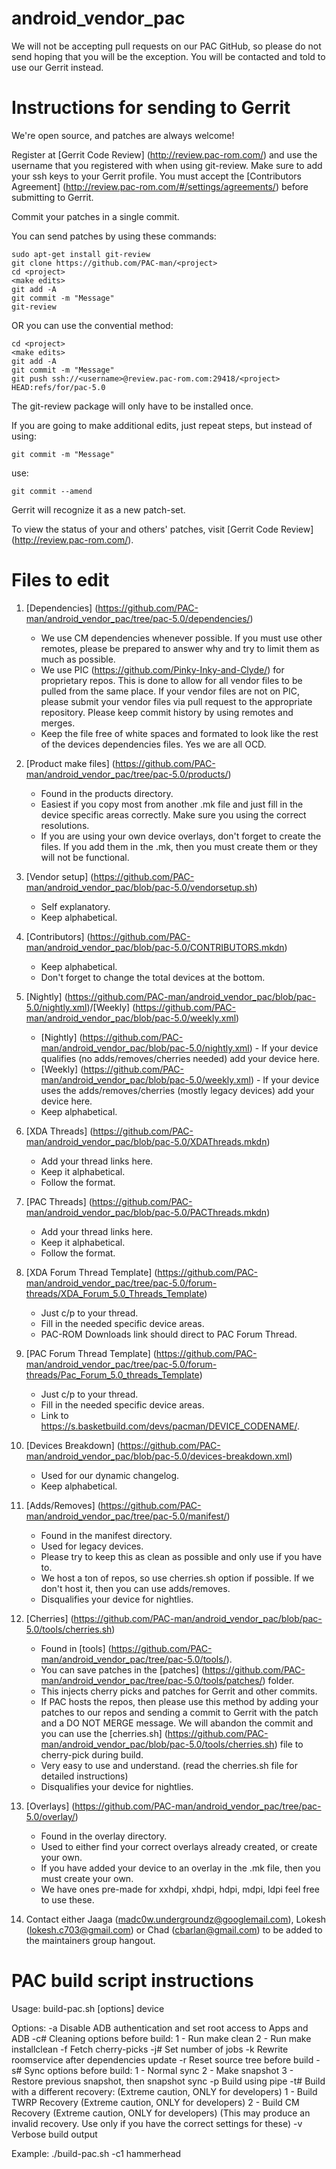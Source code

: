 android_vendor_pac
==================

We will not be accepting pull requests on our PAC GitHub, so please do not send hoping that you will be the exception. You will be contacted and told to use our Gerrit instead.


Instructions for sending to Gerrit
==================================

We're open source, and patches are always welcome!

Register at [Gerrit Code Review] (http://review.pac-rom.com/) and use the username that you registered with when using git-review. Make sure to add your ssh keys to your Gerrit profile. You must accept the [Contributors Agreement] (http://review.pac-rom.com/#/settings/agreements/) before submitting to Gerrit.

Commit your patches in a single commit.

You can send patches by using these commands:

    sudo apt-get install git-review
    git clone https://github.com/PAC-man/<project>
    cd <project>
    <make edits>
    git add -A
    git commit -m "Message"
    git-review

OR you can use the convential method:

    cd <project>
    <make edits>
    git add -A
    git commit -m "Message"
    git push ssh://<username>@review.pac-rom.com:29418/<project> HEAD:refs/for/pac-5.0


The git-review package will only have to be installed once.

If you are going to make additional edits, just repeat steps, but instead of using:

    git commit -m "Message"

use:

    git commit --amend

Gerrit will recognize it as a new patch-set.

To view the status of your and others' patches, visit [Gerrit Code Review] (http://review.pac-rom.com/).


Files to edit
=============

1.  [Dependencies] (https://github.com/PAC-man/android_vendor_pac/tree/pac-5.0/dependencies/)
    - We use CM dependencies whenever possible. If you must use other remotes, please be prepared to answer why and try to limit them as much as possible.
    - We use PIC (https://github.com/Pinky-Inky-and-Clyde/) for proprietary repos. This is done to allow for all vendor files to be pulled from the same place. If your vendor files are not on PIC, please submit your vendor files via pull request to the appropriate repository. Please keep commit history by using remotes and merges.
    - Keep the file free of white spaces and formated to look like the rest of the devices dependencies files. Yes we are all OCD.

2.  [Product make files] (https://github.com/PAC-man/android_vendor_pac/tree/pac-5.0/products/)
    - Found in the products directory.
    - Easiest if you copy most from another .mk file and just fill in the device specific areas correctly. Make sure you using the correct resolutions.
    - If you are using your own device overlays, don't forget to create the files. If you add them in the .mk, then you must create them or they will not be functional.

3.  [Vendor setup] (https://github.com/PAC-man/android_vendor_pac/blob/pac-5.0/vendorsetup.sh)
    - Self explanatory.
    - Keep alphabetical.

4.  [Contributors] (https://github.com/PAC-man/android_vendor_pac/blob/pac-5.0/CONTRIBUTORS.mkdn)
    - Keep alphabetical.
    - Don't forget to change the total devices at the bottom.

5.  [Nightly] (https://github.com/PAC-man/android_vendor_pac/blob/pac-5.0/nightly.xml)/[Weekly] (https://github.com/PAC-man/android_vendor_pac/blob/pac-5.0/weekly.xml)
    - [Nightly] (https://github.com/PAC-man/android_vendor_pac/blob/pac-5.0/nightly.xml) - If your device qualifies (no adds/removes/cherries needed) add your device here.
    - [Weekly] (https://github.com/PAC-man/android_vendor_pac/blob/pac-5.0/weekly.xml) - If your device uses the adds/removes/cherries (mostly legacy devices) add your device here.
    - Keep alphabetical.

6.  [XDA Threads] (https://github.com/PAC-man/android_vendor_pac/blob/pac-5.0/XDAThreads.mkdn)
    - Add your thread links here.
    - Keep it alphabetical.
    - Follow the format.

7.  [PAC Threads] (https://github.com/PAC-man/android_vendor_pac/blob/pac-5.0/PACThreads.mkdn)
    - Add your thread links here.
    - Keep it alphabetical.
    - Follow the format.

8.  [XDA Forum Thread Template] (https://github.com/PAC-man/android_vendor_pac/tree/pac-5.0/forum-threads/XDA_Forum_5.0_Threads_Template)
    - Just c/p to your thread.
    - Fill in the needed specific device areas.
    - PAC-ROM Downloads link should direct to PAC Forum Thread.

9.  [PAC Forum Thread Template] (https://github.com/PAC-man/android_vendor_pac/tree/pac-5.0/forum-threads/Pac_Forum_5.0_threads_Template)
    - Just c/p to your thread.
    - Fill in the needed specific device areas.
    - Link to https://s.basketbuild.com/devs/pacman/DEVICE_CODENAME/.

10. [Devices Breakdown] (https://github.com/PAC-man/android_vendor_pac/blob/pac-5.0/devices-breakdown.xml)
    - Used for our dynamic changelog.
    - Keep alphabetical.

11. [Adds/Removes] (https://github.com/PAC-man/android_vendor_pac/tree/pac-5.0/manifest/)
    - Found in the manifest directory.
    - Used for legacy devices.
    - Please try to keep this as clean as possible and only use if you have to.
    - We host a ton of repos, so use cherries.sh option if possible. If we don't host it, then you can use adds/removes.
    - Disqualifies your device for nightlies.

12. [Cherries] (https://github.com/PAC-man/android_vendor_pac/blob/pac-5.0/tools/cherries.sh)
    - Found in [tools] (https://github.com/PAC-man/android_vendor_pac/tree/pac-5.0/tools/).
    - You can save patches in the [patches] (https://github.com/PAC-man/android_vendor_pac/tree/pac-5.0/tools/patches/) folder.
    - This injects cherry picks and patches for Gerrit and other commits.
    - If PAC hosts the repos, then please use this method by adding your patches to our repos and sending a commit to Gerrit with the patch and a DO NOT MERGE message. We will abandon the commit and you can use the [cherries.sh] (https://github.com/PAC-man/android_vendor_pac/blob/pac-5.0/tools/cherries.sh) file to cherry-pick during build.
    - Very easy to use and understand. (read the cherries.sh file for detailed instructions)
    - Disqualifies your device for nightlies.

13. [Overlays] (https://github.com/PAC-man/android_vendor_pac/tree/pac-5.0/overlay/)
    - Found in the overlay directory.
    - Used to either find your correct overlays already created, or create your own.
    - If you have added your device to an overlay in the .mk file, then you must create your own.
    - We have ones pre-made for xxhdpi, xhdpi, hdpi, mdpi, ldpi feel free to use these.

14. Contact either Jaaga (madc0w.undergroundz@googlemail.com), Lokesh (lokesh.c703@gmail.com) or Chad (cbarlan@gmail.com) to be added to the maintainers group hangout.


PAC build script instructions
=============================

Usage:
  build-pac.sh [options] device

  Options:
    -a  Disable ADB authentication and set root access to Apps and ADB
    -c# Cleaning options before build:
        1 - Run make clean
        2 - Run make installclean
    -f  Fetch cherry-picks
    -j# Set number of jobs
    -k  Rewrite roomservice after dependencies update
    -r  Reset source tree before build
    -s# Sync options before build:
        1 - Normal sync
        2 - Make snapshot
        3 - Restore previous snapshot, then snapshot sync
    -p  Build using pipe
    -t# Build with a different recovery: (Extreme caution, ONLY for developers)
        1 - Build TWRP Recovery (Extreme caution, ONLY for developers)
        2 - Build CM Recovery (Extreme caution, ONLY for developers)
        (This may produce an invalid recovery. Use only if you have the correct settings for these)
    -v  Verbose build output

  Example:
    ./build-pac.sh -c1 hammerhead
